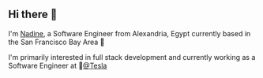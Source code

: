 ## Hi there 👋

<!--
**neldallal/neldallal** is a ✨ _special_ ✨ repository because its `README.md` (this file) appears on your GitHub profile.

Here are some ideas to get you started:

- 🔭 I’m currently working on ...
- 🌱 I’m currently learning ...
- 👯 I’m looking to collaborate on ...
- 🤔 I’m looking for help with ...
- 💬 Ask me about ...
- 📫 How to reach me: ...
- 😄 Pronouns: ...
- ⚡ Fun fact: ...
-->
I'm [Nadine](https://www.linkedin.com/in/nadine-eldallal/), a Software Engineer from Alexandria, Egypt currently based in the San Francisco Bay Area 🌉

I'm primarily interested in full stack development and currently working as a Software Engineer at 📍[@Tesla](https://github.com/teslamotors?q=&type=all&language=&sort=)
